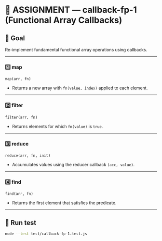 # 📘 ASSIGNMENT — callback-fp-1 (Functional Array Callbacks)

## 🎯 Goal
Re-implement fundamental functional array operations using callbacks.

---

### 1️⃣ map
`map(arr, fn)`
- Returns a new array with `fn(value, index)` applied to each element.

---

### 2️⃣ filter
`filter(arr, fn)`
- Returns elements for which `fn(value)` is `true`.

---

### 3️⃣ reduce
`reduce(arr, fn, init)`
- Accumulates values using the reducer callback `(acc, value)`.

---

### 4️⃣ find
`find(arr, fn)`
- Returns the first element that satisfies the predicate.

---

## 🧪 Run test
```bash
node --test test/callback-fp-1.test.js
```
